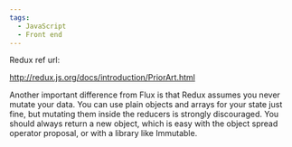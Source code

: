 ```yaml
---
tags:
  - JavaScript 
  - Front end
---
```

Redux ref url:

http://redux.js.org/docs/introduction/PriorArt.html

Another important difference from Flux is that Redux assumes you never mutate your data. You can use plain objects and arrays for your state just fine, but mutating them inside the reducers is strongly discouraged. You should always return a new object, which is easy with the object spread operator proposal, or with a library like Immutable.
